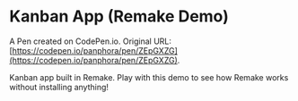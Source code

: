 # Kanban App (Remake Demo)

A Pen created on CodePen.io. Original URL: [https://codepen.io/panphora/pen/ZEpGXZG](https://codepen.io/panphora/pen/ZEpGXZG).

Kanban app built in Remake. Play with this demo to see how Remake works without installing anything!